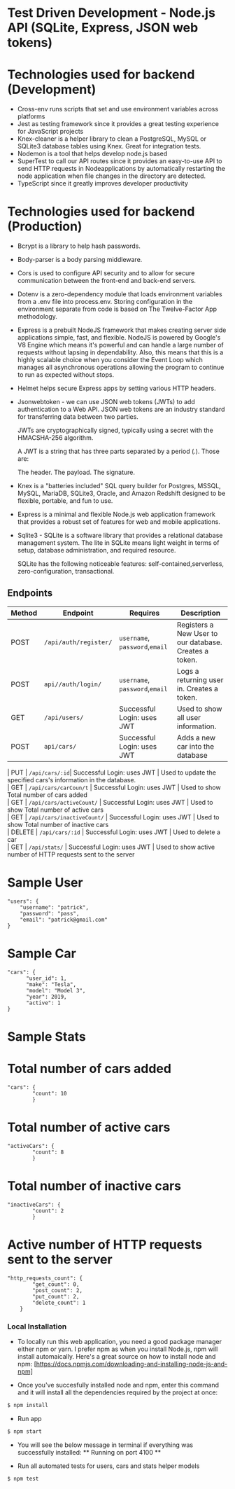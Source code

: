 # Test Driven Development - Node.js API (SQLite, Express, JSON web tokens)
# Technologies used for backend (Development)
- Cross-env runs scripts that set and use environment variables across platforms
- Jest as testing framework since it provides a great testing experience for JavaScript projects
- Knex-cleaner is a helper library to clean a PostgreSQL, MySQL or SQLite3 database tables using Knex. Great for integration tests.
- Nodemon is a tool that helps develop node.js based 
- SuperTest to call our API routes since it provides an easy-to-use API to send HTTP requests in Nodeapplications by automatically restarting the node application when file changes in the directory are detected.
- TypeScript since it greatly improves developer productivity

# Technologies used for backend (Production)
- Bcrypt is a library to help hash passwords.
- Body-parser is a body parsing middleware.
- Cors is used to configure API security and to allow for secure communication between the front-end and back-end servers.
- Dotenv is a zero-dependency module that loads environment variables from a .env file into process.env. Storing configuration in the environment separate from code is based on The Twelve-Factor App methodology.
- Express is a prebuilt NodeJS framework that makes creating server side applications simple, fast, and flexible. NodeJS is powered by Google's V8 Engine which means it's powerful and can handle a large number of requests without lapsing in dependability. Also, this means that this is a highly scalable choice when you consider the Event Loop which manages all asynchronous operations allowing the program to continue to run as expected without stops. 
- Helmet helps secure Express apps by setting various HTTP headers.
- Jsonwebtoken - we can use JSON web tokens (JWTs) to add authentication to a Web API. JSON web tokens are an industry standard for transferring data between two parties.

    JWTs are cryptographically signed, typically using a secret with the HMACSHA-256 algorithm.

    A JWT is a string that has three parts separated by a period (.). Those are:

    The header.
    The payload.
    The signature.
- Knex is a "batteries included" SQL query builder for Postgres, MSSQL, MySQL, MariaDB, SQLite3, Oracle, and Amazon Redshift designed to be flexible, portable, and fun to use.
- Express is a minimal and flexible Node.js web application framework that provides a robust set of features for web and mobile applications.
- Sqlite3 - SQLite is a software library that provides a relational database management system. The lite in SQLite means light weight in terms of setup, database administration, and required resource.

    SQLite has the following noticeable features: self-contained,serverless, zero-configuration, transactional.


## Endpoints

| Method | Endpoint               | Requires                        | Description                                                             |
| ------ | ---------------------- | ------------------------------- | ----------------------------------------------------------------------- |
| POST   | `/api/auth/register/`      | `username`, `password`,`email` | Registers a New User to our database. Creates a token.                  |
| POST   | `api//auth/login/`         | `username`, `password`,`email` | Logs a returning user in. Creates a token.                              |
| GET    | `/api/users/`           | Successful Login: uses JWT                | Used to show all user information.                              |
| POST   | `api/cars/`     | Successful Login: uses JWT        | Adds a new car into the database

| PUT    | `/api/cars/:id`| Successful Login: uses JWT | Used to update the specified cars's information in the database.   
| GET    | `/api/cars/carCoun/t`     | Successful Login: uses JWT      | Used to show Total number of cars added     
| GET    | `/api/cars/activeCount/`     | Successful Login: uses JWT      | Used to show Total number of active cars   
| GET    | `/api/cars/inactiveCount/`     | Successful Login: uses JWT      | Used to show Total number of inactive cars   
| DELETE   | `/api/cars/:id`      | Successful Login: uses JWT      | Used to delete a car   
| GET   | `/api/stats/`      | Successful Login: uses JWT      | Used to show active number of HTTP requests sent to the server  
                        
# Sample User
```
"users": {
    "username": "patrick",
    "password": "pass",
    "email": "patrick@gmail.com"
}
```

# Sample Car
```
"cars": {
      "user_id": 1,
      "make": "Tesla",
      "model": "Model 3",
      "year": 2019,
      "active": 1
}
```

# Sample Stats
# Total number of cars added
```
"cars": {        
        "count": 10    
        }
 ```
 
# Total number of active cars 
```
"activeCars": {        
        "count": 8    
        }
 ```
 
# Total number of inactive cars 
```
"inactiveCars": {        
        "count": 2    
        }
```
        
# Active number of HTTP requests sent to the server
```
"http_requests_count": {
        "get_count": 0,
        "post_count": 2,
        "put_count": 2,
        "delete_count": 1
    }
 ```
 
 ### Local Installation
* To locally run this web application, you need a good package manager either npm or yarn. 
I prefer npm as when you install Node.js, npm will install automaically. Here's a great source on how to install node and npm: [https://docs.npmjs.com/downloading-and-installing-node-js-and-npm]

* Once you've succesfully installed node and npm, enter this command and it will install all the dependencies required
by the project at once:

```sh
$ npm install
```
* Run app

```sh
$ npm start
```
* You will see the below message in terminal if everything was successfully installed:
** Running on port 4100 **

* Run all automated tests for users, cars and stats helper models
```sh
$ npm test
```
